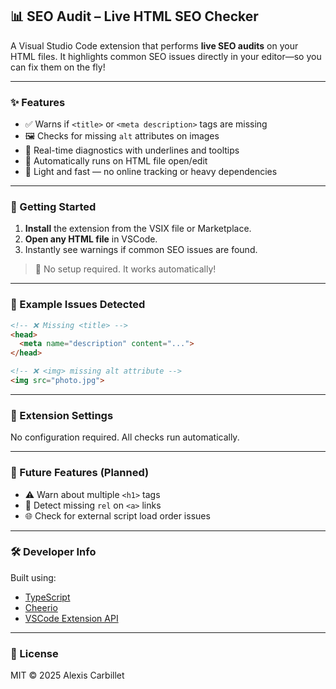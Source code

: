 ## 📊 SEO Audit – Live HTML SEO Checker

A Visual Studio Code extension that performs **live SEO audits** on your HTML files. It highlights common SEO issues directly in your editor—so you can fix them on the fly!

---

### ✨ Features

* ✅ Warns if `<title>` or `<meta description>` tags are missing
* 🖼️ Checks for missing `alt` attributes on images
* 📐 Real-time diagnostics with underlines and tooltips
* 📂 Automatically runs on HTML file open/edit
* 🧠 Light and fast — no online tracking or heavy dependencies

---

### 🚀 Getting Started

1. **Install** the extension from the VSIX file or Marketplace.
2. **Open any HTML file** in VSCode.
3. Instantly see warnings if common SEO issues are found.

> 🧪 No setup required. It works automatically!

---

### 🧩 Example Issues Detected

```html
<!-- ❌ Missing <title> -->
<head>
  <meta name="description" content="...">
</head>
```

```html
<!-- ❌ <img> missing alt attribute -->
<img src="photo.jpg">
```

---

### 📂 Extension Settings

No configuration required. All checks run automatically.

---

### 🔧 Future Features (Planned)

* ⚠️ Warn about multiple `<h1>` tags
* 🔗 Detect missing `rel` on `<a>` links
* 🌐 Check for external script load order issues

---

### 🛠️ Developer Info

Built using:

* [TypeScript](https://www.typescriptlang.org/)
* [Cheerio](https://cheerio.js.org/)
* [VSCode Extension API](https://code.visualstudio.com/api)

---

### 📄 License

MIT © 2025 Alexis Carbillet
